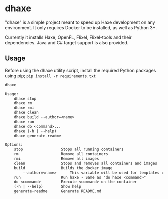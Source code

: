 # dhaxe

"dhaxe" is a simple project meant to speed up Haxe development on any environment.
It only requires Docker to be installed, as well as Python 3+.

Currently it installs Haxe, OpenFL, Flixel, Flixel-tools and their dependencies.
Java and C# target support is also provided.

## Usage

Before using the dhaxe utility script, install the required Python packages using pip; `pip install -r requirements.txt`

```rst
dhaxe

Usage:
    dhaxe stop
    dhaxe rm
    dhaxe rmi
    dhaxe clean
    dhaxe build --author=<name>
    dhaxe run
    dhaxe do <command>...
    dhaxe (-h | --help)
    dhaxe generate-readme

Options:
    stop                 Stops all running containers
    rm                   Remove all containers
    rmi                  Remove all images
    clean                Stops and removes all containers and images
    build                Builds the docker image
        --author=<name>      This variable will be used for templates created
    run                  Run haxe - Same as "do haxe <command>"
    do <command>         Execute <command> on the container
    (-h | --help)        Show help
    generate-readme      Generate README.md

```

